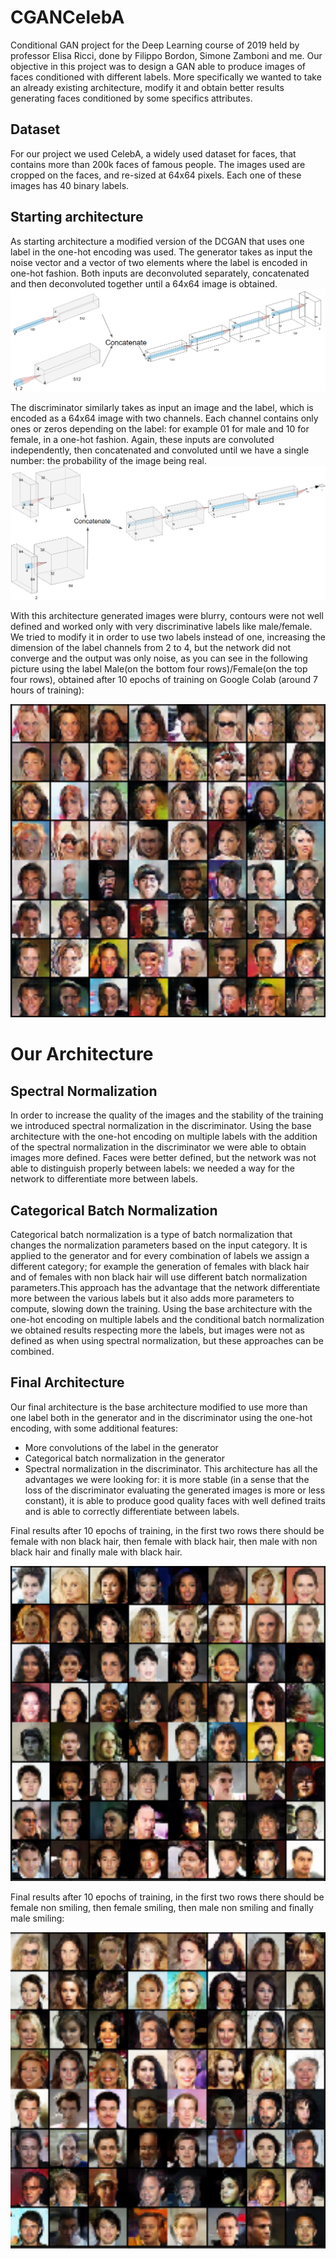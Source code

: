 # CGANCelebA
Conditional GAN project for the Deep Learning course of 2019 held by professor Elisa Ricci, done by Filippo Bordon, Simone Zamboni and me.
Our objective in this project was to design a GAN able to produce images of faces conditioned with different labels. More specifically we wanted to take an already existing architecture, modify it and obtain better results generating faces conditioned by some specifics attributes.

## Dataset
For our project we used CelebA, a widely used dataset for faces, that contains more than 200k faces of famous people. The images used are cropped on the faces, and re-sized at 64x64 pixels. Each one of these images has 40 binary labels.

## Starting architecture
As starting architecture a modified version of the DCGAN that uses one label in the one-hot encoding was used.
The generator takes as input the noise vector and a vector of two elements where the label is encoded in one-hot fashion.
Both inputs are deconvoluted separately, concatenated and then deconvoluted together until a 64x64 image is obtained.
![alt text](https://github.com/SZamboni/CGANCelebA/blob/master/images/BaseArchG.png)

The discriminator similarly takes as input an image and the label, which is encoded as a 64x64 image with two channels.
Each channel contains only ones or zeros depending on the label: for example 01 for male and 10 for female, in a one-hot fashion. Again, these inputs are convoluted independently, then concatenated and convoluted until we have a single number: the probability of the image being real.
![alt text](https://github.com/SZamboni/CGANCelebA/blob/master/images/BaseArchD.png)

With this architecture generated images were blurry, contours were not well defined and worked only with very discriminative labels like male/female. We tried to modify it in order to use two labels instead of one, increasing the dimension of the label channels from 2 to 4, but the network did not converge and the output was only noise, as you can see in the following picture using the label Male(on the bottom four rows)/Female(on the top four rows), obtained after 10 epochs of training on Google Colab (around 7 hours of training):

<img src="https://github.com/SZamboni/CGANCelebA/blob/master/images/baseres.png" width="524">

# Our Architecture

## Spectral Normalization
In order to increase the quality of the images and the stability of the training we introduced spectral normalization in the discriminator.
Using the base architecture with the one-hot encoding on multiple labels with the addition of the spectral normalization in the discriminator we were able to obtain images more defined. Faces were better defined, but the network was not able to distinguish properly between labels: we needed a way for the network to differentiate more between labels.

## Categorical Batch Normalization
Categorical batch normalization is a type of batch normalization that changes the normalization parameters based on the input category. It is applied to the generator and for every combination of labels we assign a different category; for example the generation of females with black hair and of females with non black hair will use different batch normalization parameters.This approach has the advantage that the network differentiate more between the various labels but it also adds more parameters to compute, slowing down the training.
Using the base architecture with the one-hot encoding on multiple labels and the conditional batch normalization we obtained results respecting more the labels, but images were not as defined as when using spectral normalization, but these approaches can be combined.

## Final Architecture
Our final architecture is the base architecture modified to use more than one label both in the generator and in the discriminator using the one-hot encoding, with some additional features:
* More convolutions of the label in the generator
* Categorical batch normalization in the generator
* Spectral normalization in the discriminator.
This architecture has all the advantages we were looking for: it is more stable (in a sense that the loss of the discriminator evaluating the generated images is more or less constant), it is able to produce good quality faces with well defined traits and is able to correctly differentiate between labels.

Final results after 10 epochs of training, in the first two rows there should be female with non black hair, then female with black hair, then male with non black hair and finally male with black hair.

<img src="https://github.com/SZamboni/CGANCelebA/blob/master/images/FinalM-F-black.png " width="524">

Final results after 10 epochs of training, in the first two rows there should be female non smiling, then female smiling, then male non smiling and finally male smiling:

<img src="https://github.com/SZamboni/CGANCelebA/blob/master/images/FinalM-F-smile.png " width="524">
